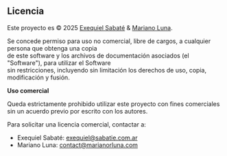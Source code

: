 ## Licencia

Este proyecto es © 2025 [Exequiel Sabaté](https://github.com/exequiels) & [Mariano Luna](https://github.com/marianorluna).

Se concede permiso para uso no comercial, libre de cargos, a cualquier persona que obtenga una copia  
de este software y los archivos de documentación asociados (el "Software"), para utilizar el Software  
sin restricciones, incluyendo sin limitación los derechos de uso, copia, modificación y fusión.

**Uso comercial**

Queda estrictamente prohibido utilizar este proyecto con fines comerciales
sin un acuerdo previo por escrito con los autores.

Para solicitar una licencia comercial, contactar a:

- Exequiel Sabaté: exequiel@sabatie.com.ar
- Mariano Luna: contact@marianorluna.com
